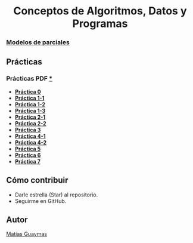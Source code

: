 <h1 align="center"> Conceptos de Algoritmos, Datos y Programas </h1>

### [**Modelos de parciales**](https://github.com/MatiasGuaymas/CADP-Practicas/tree/main/Parciales)

## Prácticas
### **Prácticas PDF** [*](https://github.com/MatiasGuaymas/CADP-Practicas/tree/main/Practicas%20PDF)

* [**Práctica 0**](https://github.com/MatiasGuaymas/CADP-Practicas/tree/main/Resoluciones/0)
* [**Práctica 1-1**](https://github.com/MatiasGuaymas/CADP-Practicas/tree/main/Resoluciones/1-1)
* [**Práctica 1-2**](https://github.com/MatiasGuaymas/CADP-Practicas/tree/main/Resoluciones/1-2)
* [**Práctica 1-3**](https://github.com/MatiasGuaymas/CADP-Practicas/tree/main/Resoluciones/1-3-Adicionales)
* [**Práctica 2-1**](https://github.com/MatiasGuaymas/CADP-Practicas/tree/main/Resoluciones/2-1)
* [**Práctica 2-2**](https://github.com/MatiasGuaymas/CADP-Practicas/tree/main/Resoluciones/2-2)
* [**Práctica 3**](https://github.com/MatiasGuaymas/CADP-Practicas/tree/main/Resoluciones/3)
* [**Práctica 4-1**](https://github.com/MatiasGuaymas/CADP-Practicas/tree/main/Resoluciones/4-1)
* [**Práctica 4-2**](https://github.com/MatiasGuaymas/CADP-Practicas/tree/main/Resoluciones/4-2)
* [**Práctica 5**](https://github.com/MatiasGuaymas/CADP-Practicas/tree/main/Resoluciones/5)
* [**Práctica 6**](https://github.com/MatiasGuaymas/CADP-Practicas/tree/main/Resoluciones/6)
* [**Práctica 7**](https://github.com/MatiasGuaymas/CADP-Practicas/tree/main/Resoluciones/7)

## Cómo contribuir
* Darle estrella (Star) al repositorio.
* Seguirme en GitHub.

## Autor

[Matias Guaymas](https://www.linkedin.com/in/matiasguaymas/)
